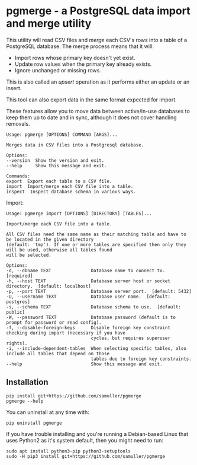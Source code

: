 # pgmerge - a PostgreSQL data import and merge utility

This utility will read CSV files and *merge* each CSV's rows into a table of a PostgreSQL database. The merge process means that it will:

* Import rows whose primary key doesn't yet exist.
* Update row values when the primary key already exists.
* Ignore unchanged or missing rows.

This is also called an *upsert* operation as it performs either an update or an insert.

This tool can also export data in the same format expected for import.

These features allow you to move data between active/in-use databases to keep them up to date and in sync, although it does not cover handling removals.

    Usage: pgmerge [OPTIONS] COMMAND [ARGS]...

    Merges data in CSV files into a Postgresql database.

    Options:
    --version  Show the version and exit.
    --help     Show this message and exit.

    Commands:
    export  Export each table to a CSV file.
    import  Import/merge each CSV file into a table.
    inspect  Inspect database schema in various ways.

Import:

    Usage: pgmerge import [OPTIONS] [DIRECTORY] [TABLES]...

    Import/merge each CSV file into a table.

    All CSV files need the same name as their matching table and have to be located in the given directory
    (default: 'tmp'). If one or more tables are specified then only they will be used, otherwise all tables found
    will be selected.

    Options:
    -d, --dbname TEXT               Database name to connect to.  [required]
    -h, --host TEXT                 Database server host or socket directory.  [default: localhost]
    -p, --port TEXT                 Database server port.  [default: 5432]
    -U, --username TEXT             Database user name.  [default: postgres]
    -s, --schema TEXT               Database schema to use.  [default: public]
    -W, --password TEXT             Database password (default is to prompt for password or read config).
    -f, --disable-foreign-keys      Disable foreign key constraint checking during import (necessary if you have
                                    cycles, but requires superuser rights).
    -i, --include-dependent-tables  When selecting specific tables, also include all tables that depend on those
                                    tables due to foreign key constraints.
    --help                          Show this message and exit.

## Installation

    pip install git+https://github.com/samuller/pgmerge
    pgmerge --help

You can uninstall at any time with:

    pip uninstall pgmerge

If you have trouble installing and you're running a Debian-based Linux that uses Python2 as it's system default, then you might need to run:

    sudo apt install python3-pip python3-setuptools
    sudo -H pip3 install git+https://github.com/samuller/pgmerge








